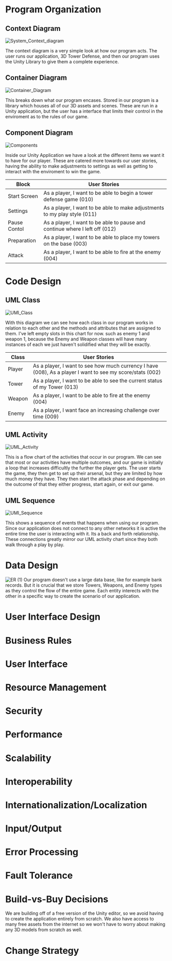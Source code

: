 # Program Organization
  ## Context Diagram 
  
 ![System_Context_diagram](https://user-images.githubusercontent.com/54637213/107887604-3c148800-6ed5-11eb-8f1b-ba1d79692017.png)
 
 The context diagram is a very simple look at how our program acts. The user runs our application, 3D Tower Defense, and then our program uses the Unity Library to give them a complete experience. 
 
 ## Container Diagram
 
 ![Container_Diagram](https://user-images.githubusercontent.com/54637213/107887888-46378600-6ed7-11eb-929b-297a75875a82.png)
 
  This breaks down what our program encases. Stored in our program is a library which houses all of our 3D assets and scenes. These are run in a Unity application, but the user has a interface that limits their control in the enviroment as to the rules of our game. 
 
 ## Component Diagram
 
 ![Components](https://user-images.githubusercontent.com/54637213/107887900-5f403700-6ed7-11eb-9d6b-6f6d1d2b28b1.png)
 
 Inside our Unity Application we have a look at the different items we want it to have for our player. These are catered more towards our user stories, having the ability to make adjustments to settings as well as getting to interact with the enviroment to win the game.
 
 
| Block       | User Stories |
| ----------- | ----------- |
| Start Screen| As a player, I want to be able to begin a tower defense game (010)|
| Settings    | As a player, I want to be able to make adjustments to my play style (011)|
| Pause Contol| As a player, I want to be able to pause and continue where I left off (012)|
| Preparation | As a player, I want to be able to place my towers on the base (003)|
| Attack      | As a player, I want to be able to fire at the enemy (004)|

# Code Design 
  
  ## UML Class
  ![UMI_Class](https://user-images.githubusercontent.com/54637213/107887973-d4ac0780-6ed7-11eb-9092-b274b0707559.png)
  
  With this diagram we can see how each class in our program works in relation to each other and the methods and attributes that are assigned to them. I've left empty slots in this chart for now. such as enemy 1 and weapon 1, because the Enemy and Weapon classes will have many instances of each we just haven't solidified what they will be exactly. 
  
  | Class       | User Stories |
| ----------- | ----------- |
| Player | As a player, I want to see how much currency I have (008), As a player I want to see my score/stats (002)|
| Tower    | As a player, I want to be able to see the current status of my Tower (013)|
| Weapon | As a player, I want to be able to fire at the enemy (004)|
| Enemy | As a player, I want face an increasing challenge over time (009)|
  
  ## UML Activity
  ![UML_Activity](https://user-images.githubusercontent.com/54637213/107888180-d1654b80-6ed8-11eb-9633-9065397cbb74.png)
   
   This is a flow chart of the activities that occur in our program. We can see that most or our activities have multiple outcomes, and our game is initially a loop that increases difficultly the further the player gets. The user starts the game, they then get to set up their arsenal, but they are limited by how much money they have. They then start the attack phase and depending on the outcome of that they either progress, start again, or exit our game.
  
  ## UML Sequence
  ![UMI_Sequence](https://user-images.githubusercontent.com/54637213/107888286-581a2880-6ed9-11eb-82a7-cda5140ab450.png)
  
  This shows a sequence of events that happens when using our program. Since our application does not connect to any other networks it is active the entire time the user is interacting with it. Its a back and forth relationship. These connections greatly mirror our UML activity chart since they both walk through a play by play.
# Data Design
![ER (1)](https://user-images.githubusercontent.com/54637213/107888329-8e57a800-6ed9-11eb-984a-d92c3ca4cf51.png)
Our program doesn't use a large data base, like for example bank records. But it is crucial that we store Towers, Weapons, and Enemy types as they control the flow of the entire game. Each entity interects with the other in a specific way to create the scenario of our application.  

# User Interface Design

# Business Rules

# User Interface

# Resource Management 

# Security 

# Performance

# Scalability

# Interoperability

# Internationalization/Localization

# Input/Output

# Error Processing

# Fault Tolerance

# Build-vs-Buy Decisions
We are building off of a free version of the Unity editor, so we avoid having to create the application entirely from scratch. We also have access to many free assets from the internet so we won't have to worry about making any 3D models from scratch as well. 

# Change Strategy

